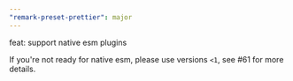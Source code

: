 ```yaml
---
"remark-preset-prettier": major
---
```


feat: support native esm plugins

If you're not ready for native esm, please use versions `<1`, see #61 for more details.
